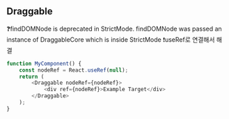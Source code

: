 ## Draggable 
❓findDOMNode is deprecated in StrictMode. findDOMNode was passed an instance of DraggableCore which is inside StrictMode
❗useRef로 연결해서 해결
```js
function MyComponent() {
    const nodeRef = React.useRef(null);
    return (
        <Draggable nodeRef={nodeRef}>
            <div ref={nodeRef}>Example Target</div>
        </Draggable>
    );
}
```